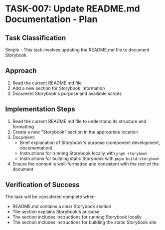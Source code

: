 # TASK-007: Update README.md Documentation - Plan

## Task Classification

Simple - This task involves updating the README.md file to document Storybook.

## Approach

1. Read the current README.md file
2. Add a new section for Storybook information
3. Document Storybook's purpose and available scripts

## Implementation Steps

1. Read the current README.md file to understand its structure and formatting
2. Create a new "Storybook" section in the appropriate location
3. Document:
   - Brief explanation of Storybook's purpose (component development, documentation)
   - Instructions for running Storybook locally with `pnpm storybook`
   - Instructions for building static Storybook with `pnpm build-storybook`
4. Ensure the content is well-formatted and consistent with the rest of the document

## Verification of Success

The task will be considered complete when:

- README.md contains a clear Storybook section
- The section explains Storybook's purpose
- The section includes instructions for running Storybook locally
- The section includes instructions for building the static Storybook site
